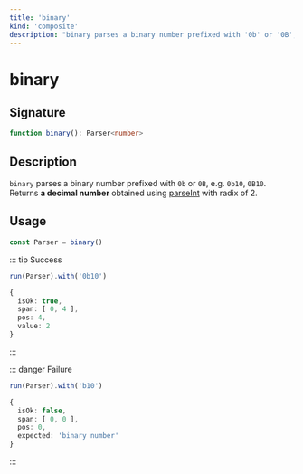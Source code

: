 ```yaml
---
title: 'binary'
kind: 'composite'
description: "binary parses a binary number prefixed with '0b' or '0B', e.g. '0b10', '0B10'. Returns a decimal number obtained using parseInt with radix of 2."
---
```


# binary <Composite />

## Signature

```ts
function binary(): Parser<number>
```

## Description

`binary` parses a binary number prefixed with `0b` or `0B`, e.g. `0b10`, `0B10`. Returns **a decimal number** obtained using [parseInt] with radix of 2.

## Usage

```ts
const Parser = binary()
```

::: tip Success
```ts
run(Parser).with('0b10')

{
  isOk: true,
  span: [ 0, 4 ],
  pos: 4,
  value: 2
}
```
:::

::: danger Failure
```ts
run(Parser).with('b10')

{
  isOk: false,
  span: [ 0, 0 ],
  pos: 0,
  expected: 'binary number'
}
```
:::

<!-- Links. -->

[parseInt]: https://developer.mozilla.org/en-US/docs/Web/JavaScript/Reference/Global_Objects/parseInt
